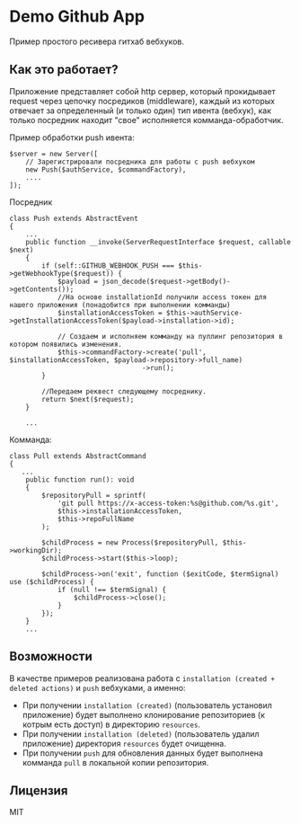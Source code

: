 # Demo Github App
Пример простого ресивера гитхаб вебхуков.

## Как это работает?
Приложение представляет собой http сервер, который прокидывает request через цепочку посредиков (middleware),
каждый из которых отвечает за определенный (и только один) тип ивента (вебхук), как только посредник находит "свое" исполняется комманда-обработчик.

Пример обработки push ивента:

```
$server = new Server([
    // Зарегистрировали посредника для работы с push вебхуком
    new Push($authService, $commandFactory),
    ....
]);
```
Посредник
```
class Push extends AbstractEvent
{
    ...
    public function __invoke(ServerRequestInterface $request, callable $next)
    {
        if (self::GITHUB_WEBHOOK_PUSH === $this->getWebhookType($request)) {
            $payload = json_decode($request->getBody()->getContents());
            //На основе installationId получили access токен для нашего приложения (понадобится при выполнении комманды)
            $installationAccessToken = $this->authService->getInstallationAccessToken($payload->installation->id);

            // Cоздаем и исполняем комманду на пуллинг репозитория в котором появились изменения.
            $this->commandFactory->create('pull', $installationAccessToken, $payload->repository->full_name)
                                 ->run();
        }
        
        //Передаем реквест следующему посреднику.
        return $next($request);
    }
    
    ...
```
Комманда:
```
class Pull extends AbstractCommand
{
   ...
    public function run(): void
    {
        $repositoryPull = sprintf(
            'git pull https://x-access-token:%s@github.com/%s.git',
            $this->installationAccessToken,
            $this->repoFullName
        );

        $childProcess = new Process($repositoryPull, $this->workingDir);
        $childProcess->start($this->loop);

        $childProcess->on('exit', function ($exitCode, $termSignal) use ($childProcess) {
            if (null !== $termSignal) {
                $childProcess->close();
            }
        });
    }
    ...
```

## Возможности
В качестве примеров реализована работа с `installation (created + deleted actions)` и `push` вебхуками, а именно:
- При получении `installation (created)` (пользователь установил приложение) будет выполнено клонирование репозиториев (к котрым есть доступ) в директорию `resources`.
- При получении `installation (deleted)` (пользователь удалил приложение) директория `resources` будет очищенна.
- При получении `push` для обновления данных будет выполнена комманда `pull` в локальной копии репозитория.
 
## Лицензия
MIT
